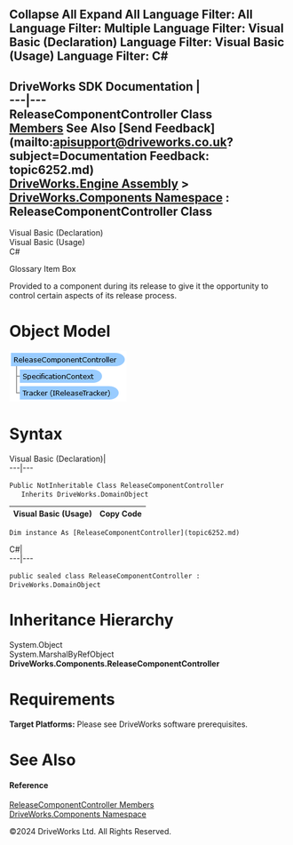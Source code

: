        

 Collapse All Expand All  Language Filter: All  Language Filter: Multiple  Language Filter: Visual Basic (Declaration) Language Filter: Visual Basic (Usage) Language Filter: C#  
---  
DriveWorks SDK Documentation  |   
---|---  
ReleaseComponentController Class   
[Members](topic6253.md) See Also [Send Feedback](mailto:apisupport@driveworks.co.uk?subject=Documentation Feedback: topic6252.md)  
[DriveWorks.Engine Assembly](topic2156.md) > [DriveWorks.Components Namespace](topic6089.md) : ReleaseComponentController Class  
---  
  
Visual Basic (Declaration)    
Visual Basic (Usage)    
C# 

Glossary Item Box

Provided to a component during its release to give it the opportunity to control certain aspects of its release process. 

# Object Model

![](dotnetdiagramimages/image324.png)

# Syntax

Visual Basic (Declaration)|   
---|---  
      
    
    Public NotInheritable Class ReleaseComponentController 
       Inherits DriveWorks.DomainObject  
  
Visual Basic (Usage)| Copy Code  
---|---  
      
    
    Dim instance As [ReleaseComponentController](topic6252.md)  
  
C#|   
---|---  
      
    
    public sealed class ReleaseComponentController : DriveWorks.DomainObject   
  
# Inheritance Hierarchy

System.Object  
System.MarshalByRefObject  
**DriveWorks.Components.ReleaseComponentController**  


# Requirements

**Target Platforms:** Please see DriveWorks software prerequisites.

# See Also

#### Reference

[ReleaseComponentController Members](topic6253.md)   
[DriveWorks.Components Namespace](topic6089.md)

©2024 DriveWorks Ltd. All Rights Reserved.
